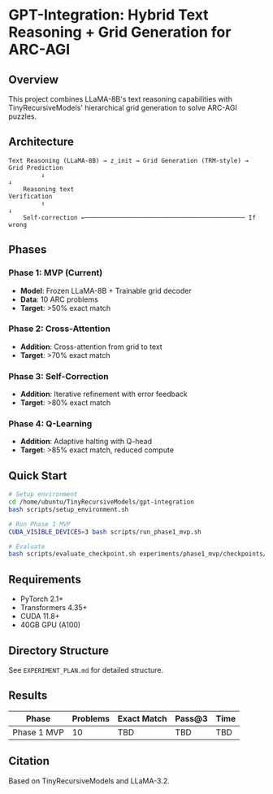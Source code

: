# GPT-Integration: Hybrid Text Reasoning + Grid Generation for ARC-AGI

## Overview

This project combines LLaMA-8B's text reasoning capabilities with TinyRecursiveModels' hierarchical grid generation to solve ARC-AGI puzzles.

## Architecture

```
Text Reasoning (LLaMA-8B) → z_init → Grid Generation (TRM-style) → Grid Prediction
         ↓                                                                ↓
    Reasoning text                                                   Verification
         ↑                                                                ↓
    Self-correction ←──────────────────────────────────────────── If wrong
```

## Phases

### Phase 1: MVP (Current)
- **Model**: Frozen LLaMA-8B + Trainable grid decoder
- **Data**: 10 ARC problems
- **Target**: >50% exact match

### Phase 2: Cross-Attention
- **Addition**: Cross-attention from grid to text
- **Target**: >70% exact match

### Phase 3: Self-Correction
- **Addition**: Iterative refinement with error feedback
- **Target**: >80% exact match

### Phase 4: Q-Learning
- **Addition**: Adaptive halting with Q-head
- **Target**: >85% exact match, reduced compute

## Quick Start

```bash
# Setup environment
cd /home/ubuntu/TinyRecursiveModels/gpt-integration
bash scripts/setup_environment.sh

# Run Phase 1 MVP
CUDA_VISIBLE_DEVICES=3 bash scripts/run_phase1_mvp.sh

# Evaluate
bash scripts/evaluate_checkpoint.sh experiments/phase1_mvp/checkpoints/best_model.pt
```

## Requirements

- PyTorch 2.1+
- Transformers 4.35+
- CUDA 11.8+
- 40GB GPU (A100)

## Directory Structure

See `EXPERIMENT_PLAN.md` for detailed structure.

## Results

| Phase | Problems | Exact Match | Pass@3 | Time |
|-------|----------|-------------|--------|------|
| Phase 1 MVP | 10 | TBD | TBD | TBD |

## Citation

Based on TinyRecursiveModels and LLaMA-3.2.
